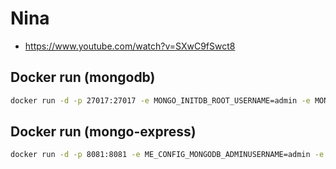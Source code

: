 # Nina

- <https://www.youtube.com/watch?v=SXwC9fSwct8>

## Docker run (mongodb)

``` bash
docker run -d -p 27017:27017 -e MONGO_INITDB_ROOT_USERNAME=admin -e MONGO_INITDB_ROOT_PASSWORD=root --network mongo-network --name mongodb mongo
```

## Docker run (mongo-express)

``` bash
docker run -d -p 8081:8081 -e ME_CONFIG_MONGODB_ADMINUSERNAME=admin -e ME_CONFIG_MONGODB_ADMINPASSWORD=root -e ME_CONFIG_MONGODB_SERVER=mongodb --network mongo-network --name mongo-express mongo-express
```
